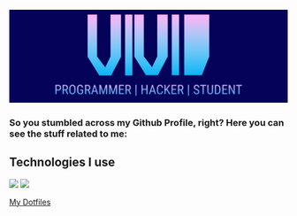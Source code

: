 ![GitHub Logo](/header3.png)
### So you stumbled across my Github Profile, right? Here you can see the stuff related to me:

## Technologies I use
<img src="https://img.shields.io/static/v1?label=OS&message=Linux,%20macOS&color=blue&style=for-the-badge&logo=linux&logo_color"></img>
<img src="https://img.shields.io/static/v1?label=Distro&message=Arch&color=blue&style=for-the-badge"></img>


<a href="https://github.com/vividsystem/dotfiles">My Dotfiles</a>
